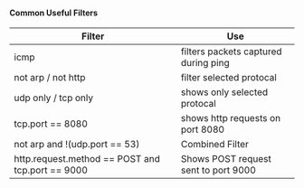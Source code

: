#### Common Useful Filters
Filter | Use
--- | ---
icmp | filters packets captured during ping
not arp / not http | filter selected protocal
udp only / tcp only | shows only selected protocal
tcp.port == 8080 | shows http requests on port 8080
not arp and !(udp.port == 53) | Combined Filter
http.request.method == POST and tcp.port == 9000 | Shows POST request sent to port 9000
